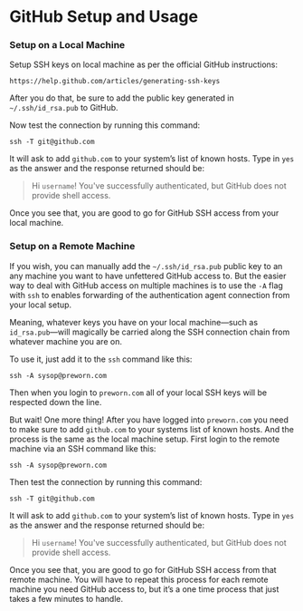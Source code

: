 # GitHub Setup and Usage

### Setup on a Local Machine

Setup SSH keys on local machine as per the official GitHub instructions:

    https://help.github.com/articles/generating-ssh-keys

After you do that, be sure to add the public key generated in `~/.ssh/id_rsa.pub` to GitHub.

Now test the connection by running this command:

    ssh -T git@github.com

It will ask to add `github.com` to your system’s list of known hosts. Type in `yes` as the answer and the response returned should be:

> Hi `username`! You've successfully authenticated, but GitHub does not provide shell access.

Once you see that, you are good to go for GitHub SSH access from your local machine.

### Setup on a Remote Machine

If you wish, you can manually add the `~/.ssh/id_rsa.pub` public key to an any machine you want to have unfettered GitHub access to. But the easier way to deal with GitHub access on multiple machines is to use the `-A` flag with `ssh` to enables forwarding of the authentication agent connection from your local setup.

Meaning, whatever keys you have on your local machine—such as `id_rsa.pub`—will magically be carried along the SSH connection chain from whatever machine you are on. 

To use it, just add it to the `ssh` command like this:

    ssh -A sysop@preworn.com

Then when you login to `preworn.com` all of your local SSH keys will be respected down the line.

But wait! One more thing! After you have logged into `preworn.com` you need to make sure to add `github.com` to your systems list of known hosts. And the process is the same as the local machine setup. First login to the remote machine via an SSH command like this:

    ssh -A sysop@preworn.com

Then test the connection by running this command:

    ssh -T git@github.com

It will ask to add `github.com` to your system’s list of known hosts. Type in `yes` as the answer and the response returned should be:

> Hi `username`! You've successfully authenticated, but GitHub does not provide shell access.

Once you see that, you are good to go for GitHub SSH access from that remote machine. You will have to repeat this process for each remote machine you need GitHub access to, but it’s a one time process that just takes a few minutes to handle.
